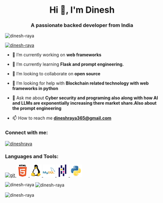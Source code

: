  <h1 align="center">Hi 👋, I'm Dinesh</h1>
<h3 align="center">A passionate backed developer from India</h3>

<p align="left"> <img src="https://komarev.com/ghpvc/?username=dinesh-raya&label=Profile%20views&color=0e75b6&style=flat" alt="dinesh-raya" /> </p>

<p align="left"> <a href="https://github.com/ryo-ma/github-profile-trophy"><img src="https://github-profile-trophy.vercel.app/?username=dinesh-raya" alt="dinesh-raya" /></a> </p>

- 🔭 I’m currently working on **web frameworks**

- 🌱 I’m currently learning **Flask and prompt engineering.**

- 👯 I’m looking to collaborate on **open source**

- 🤝 I’m looking for help with **Blockchain related technology with web frameworks in python**

- 💬 Ask me about **Cyber security and programing also along with how AI and LLMs are exponentially increasing there market share.Also about the prompt engineering**

- 📫 How to reach me **dineshraya365@gmail.com**

<h3 align="left">Connect with me:</h3>
<p align="left">
<a href="https://linkedin.com/in/dineshraya" target="blank"><img align="center" src="https://raw.githubusercontent.com/rahuldkjain/github-profile-readme-generator/master/src/images/icons/Social/linked-in-alt.svg" alt="dineshraya" height="30" width="40" /></a>
</p>

<h3 align="left">Languages and Tools:</h3>
<p align="left"> <a href="https://git-scm.com/" target="_blank" rel="noreferrer"> <img src="https://www.vectorlogo.zone/logos/git-scm/git-scm-icon.svg" alt="git" width="40" height="40"/> </a> <a href="https://www.w3.org/html/" target="_blank" rel="noreferrer"> <img src="https://raw.githubusercontent.com/devicons/devicon/master/icons/html5/html5-original-wordmark.svg" alt="html5" width="40" height="40"/> </a> <a href="https://www.linux.org/" target="_blank" rel="noreferrer"> <img src="https://raw.githubusercontent.com/devicons/devicon/master/icons/linux/linux-original.svg" alt="linux" width="40" height="40"/> </a> <a href="https://www.mysql.com/" target="_blank" rel="noreferrer"> <img src="https://raw.githubusercontent.com/devicons/devicon/master/icons/mysql/mysql-original-wordmark.svg" alt="mysql" width="40" height="40"/> </a> <a href="https://pandas.pydata.org/" target="_blank" rel="noreferrer"> <img src="https://raw.githubusercontent.com/devicons/devicon/2ae2a900d2f041da66e950e4d48052658d850630/icons/pandas/pandas-original.svg" alt="pandas" width="40" height="40"/> </a> <a href="https://www.python.org" target="_blank" rel="noreferrer"> <img src="https://raw.githubusercontent.com/devicons/devicon/master/icons/python/python-original.svg" alt="python" width="40" height="40"/> </a> </p>

<p><img align="left" src="https://github-readme-stats.vercel.app/api/top-langs?username=dinesh-raya&show_icons=true&locale=en&layout=compact" alt="dinesh-raya" /></p>

<p>&nbsp;<img align="center" src="https://github-readme-stats.vercel.app/api?username=dinesh-raya&show_icons=true&locale=en" alt="dinesh-raya" /></p>

<p><img align="center" src="https://github-readme-streak-stats.herokuapp.com/?user=dinesh-raya&" alt="dinesh-raya" /></p>
